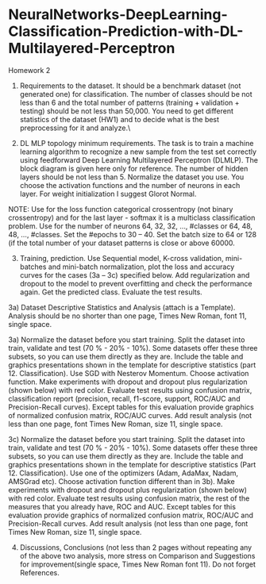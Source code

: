 # NeuralNetworks-DeepLearning-Classification-Prediction-with-DL-Multilayered-Perceptron
Homework 2

1. Requirements to the dataset. It should be a benchmark dataset (not generated one) for classification. The number of classes should be not less than 6 and the total number of patterns (training + validation + testing) should be not less than 50,000. You need to get different statistics of the dataset (HW1) and to decide what is the best preprocessing for it and analyze.\

2. DL MLP topology minimum requirements. The task is to train a machine learning algorithm to recognize a new sample from the test set correctly using feedforward Deep Learning Multilayered Perceptron (DLMLP). The block diagram is given here only for reference. The number of hidden layers should be not less than 5. Normalize the dataset you use. You choose the activation functions and the number of neurons in each layer. For weight initialization I suggest Glorot Normal.

NOTE: Use for the loss function categorical crossentropy (not binary crossentropy) and for the last layer - softmax it is a multiclass classification problem. Use for the number of neurons 64, 32, 32, …, #classes or 64, 48, 48, …, #classes. Set the #epochs to 30 – 40. Set the batch size to 64 or 128 (if the total number of your dataset patterns is close or above 60000.

3. Training, prediction. Use Sequential model, K-cross validation, mini-batches and mini-batch normalization, plot the loss and accuracy curves for the cases (3a – 3c) specified below. Add regularization and dropout to the model to prevent overfitting and check the performance again. Get the predicted class. Evaluate the test results.

3a) Dataset Descriptive Statistics and Analysis (attach is a Template). Analysis should be no shorter than one page, Times New Roman, font 11, single space.

3a) Normalize the dataset before you start training. Split the dataset into train, validate and test (70 % - 20% - 10%). Some datasets offer these three subsets, so you can use them directly as they are. Include the table and graphics presentations shown in the template for descriptive statistics (part 12. Classification). Use SGD with Nesterov Momentum. Choose activation function. Make experiments with dropout and dropout plus regularization (shown below) with red color. Evaluate test results using confusion matrix, classification report (precision, recall, f1-score, support, ROC/AUC and Precision-Recall curves). Except tables for this evaluation provide graphics of normalized confusion matrix, ROC/AUC curves. Add result analysis (not less than one page, font Times New Roman, size 11, single space.

3c) Normalize the dataset before you start training. Split the dataset into train, validate and test (70 % - 20% - 10%). Some datasets offer these three subsets, so you can use them directly as they are. Include the table and graphics presentations shown in the template for descriptive statistics (Part 12. Classification). Use one of the optimizers (Adam, AdaMax, Nadam, AMSGrad etc). Choose activation function different than in 3b). Make experiments with dropout and dropout plus regularization (shown below) with red color. Evaluate test results using confusion matrix, the rest of the measures that you already have, ROC and AUC. Except tables for this evaluation provide graphics of normalized confusion matrix, ROC/AUC and Precision-Recall curves. Add result analysis (not less than one page, font Times New Roman, size 11, single space.

4. Discussions, Conclusions (not less than 2 pages without repeating any of the above two analysis, more stress on Comparison and Suggestions for improvement(single space, Times New Roman font 11). Do not forget References.
